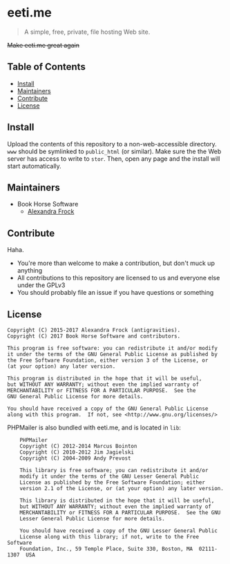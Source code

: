 # eeti.me
> A simple, free, private, file hosting Web site.

~~Make eeti.me great again~~

## Table of Contents
* [Install](#install)
* [Maintainers](#maintainers)
* [Contribute](#contribute)
* [License](#license)

## Install
Upload the contents of this repository to a non-web-accessible directory. `www` should be symlinked to `public_html` (or similar). Make sure the the Web server has access to write to `stor`. Then, open any page and the install will start automatically.

## Maintainers
- Book Horse Software
  - [Alexandra Frock](https://alexandra.moe)

## Contribute
Haha.

* You're more than welcome to make a contribution, but don't muck up anything
* All contributions to this repository are licensed to us and everyone else under the GPLv3
* You should probably file an issue if you have questions or something

## License
```
Copyright (C) 2015-2017 Alexandra Frock (antigravities).
Copyright (C) 2017 Book Horse Software and contributors.

This program is free software: you can redistribute it and/or modify
it under the terms of the GNU General Public License as published by
the Free Software Foundation, either version 3 of the License, or
(at your option) any later version.

This program is distributed in the hope that it will be useful,
but WITHOUT ANY WARRANTY; without even the implied warranty of
MERCHANTABILITY or FITNESS FOR A PARTICULAR PURPOSE.  See the
GNU General Public License for more details.

You should have received a copy of the GNU General Public License
along with this program.  If not, see <http://www.gnu.org/licenses/>
```

PHPMailer is also bundled with eeti.me, and is located in `lib`:
```
    PHPMailer
    Copyright (C) 2012-2014 Marcus Bointon
    Copyright (C) 2010-2012 Jim Jagielski
    Copyright (C) 2004-2009 Andy Prevost

    This library is free software; you can redistribute it and/or
    modify it under the terms of the GNU Lesser General Public
    License as published by the Free Software Foundation; either
    version 2.1 of the License, or (at your option) any later version.

    This library is distributed in the hope that it will be useful,
    but WITHOUT ANY WARRANTY; without even the implied warranty of
    MERCHANTABILITY or FITNESS FOR A PARTICULAR PURPOSE.  See the GNU
    Lesser General Public License for more details.

    You should have received a copy of the GNU Lesser General Public
    License along with this library; if not, write to the Free Software
    Foundation, Inc., 59 Temple Place, Suite 330, Boston, MA  02111-1307  USA
```
